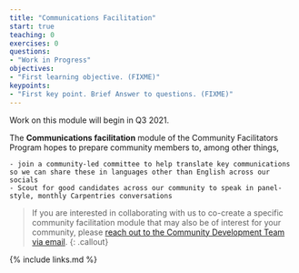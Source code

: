```yaml
---
title: "Communications Facilitation"
start: true
teaching: 0
exercises: 0
questions:
- "Work in Progress"
objectives:
- "First learning objective. (FIXME)"
keypoints:
- "First key point. Brief Answer to questions. (FIXME)"
---
```


Work on this module will begin in Q3 2021. 

The **Communications facilitation** module of the Community Facilitators Program hopes to prepare community members to, among other things, 

    - join a community-led committee to help translate key communications so we can share these in languages other than English across our socials
    - Scout for good candidates across our community to speak in panel-style, monthly Carpentries conversations 

> If you are interested in collaborating with us to co-create a specific community facilitation module that may also be of interest for your community, please [reach out to the Community Development Team via email](mailto:community@carpentries.org?subject=Interest%20in%20co-creating%20Community%20Facilitators%20Program%20resources).
{: .callout}

{% include links.md %}

